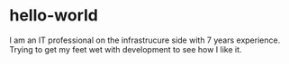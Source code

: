 # hello-world

I am an IT professional on the infrastrucure side with 7 years experience. Trying to get my feet wet with development to see how I like it.
